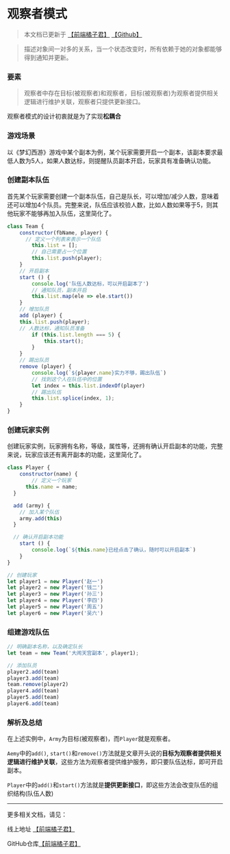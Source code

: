 # 观察者模式

> 本文档已更新于 [【前端橘子君】](http://xiaoysosheng.top/#/mode/观察者模式) [【Github】](https://github.com/xiaoyaosheng-yu/library/blob/master/mode/观察者模式.md)

> 描述对象间一对多的关系，当一个状态改变时，所有依赖于她的对象都能够得到通知并更新。

### 要素

> 观察者中存在目标(被观察者)和观察者，目标(被观察者)为观察者提供相关逻辑进行维护关联，观察者只提供更新接口。

观察者模式的设计初衷就是为了实现**松耦合**

### 游戏场景

以《梦幻西游》游戏中某个副本为例，某个玩家需要开启一个副本，该副本要求最低人数为5人，如果人数达标，则提醒队员副本开启，玩家具有准备确认功能。

### 创建副本队伍
首先某个玩家需要创建一个副本队伍，自己是队长，可以增加/减少人数，意味着还可以增加4个队员。完整来说，队伍应该校验人数，比如人数如果等于5，则其他玩家不能够再加入队伍，这里简化了。
```javascript
class Team {
	constructor(fbName, player) {
	  // 定义一个列表来表示一个队伍
		this.list = [];
		// 自己需要占一个位置
		this.list.push(player);
	}
	// 开启副本
	start () {
		console.log('队伍人数达标，可以开启副本了')
		// 通知队员，副本开启
		this.list.map(ele => ele.start())
	}
	// 增加队员
	add (player) {
    this.list.push(player);
    // 人数达标，通知队员准备
		if (this.list.length === 5) {
			this.start();
		}
	}
	// 踢出队员
	remove (player) {
		console.log(`${player.name}实力不够，踢出队伍`)
		// 找到这个人在队伍中的位置
		let index = this.list.indexOf(player)
		// 踢出队伍
		this.list.splice(index, 1);
	}
}
```

### 创建玩家实例

创建玩家实例，玩家拥有名称，等级，属性等，还拥有确认开启副本的功能，完整来说，玩家应该还有离开副本的功能，这里简化了。

```javascript
class Player {
	constructor(name) {
		// 定义一个玩家
	  this.name = name;
  }

  add (army) {
    // 加入某个队伍
    army.add(this)
  }

  // 确认开启副本功能
	start () {
		console.log(`${this.name}已经点击了确认，随时可以开启副本`)
	}
}

// 创建玩家
let player1 = new Player('赵一')
let player2 = new Player('钱二')
let player3 = new Player('孙三')
let player4 = new Player('李四')
let player5 = new Player('周五')
let player6 = new Player('吴六')
```

### 组建游戏队伍
```javascript
// 明确副本名称，以及确定队长
let team = new Team('大闹天宫副本', player1);

// 添加队员
player2.add(team)
player3.add(team)
team.remove(player2)
player4.add(team)
player5.add(team)
player6.add(team)
```

### 解析及总结

在上述实例中，`Army`为目标(被观察者)，而`Player`就是观察者。

`Aemy`中的`add()`, `start()`和`remove()`方法就是文章开头说的**目标为观察者提供相关逻辑进行维护关联**，这些方法为观察者提供维护服务，即只要队伍达标，即可开启副本。

`Player`中的`add()`和`start()`方法就是**提供更新接口**，即这些方法会改变队伍的组织结构(队伍人数)

-------

更多相关文档，请见：

线上地址 [【前端橘子君】](http://xiaoysosheng.top)

GitHub仓库[【前端橘子君】](https://github.com/xiaoyaosheng-yu/library)
